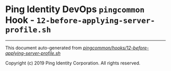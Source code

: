 
# Ping Identity DevOps `pingcommon` Hook - `12-before-applying-server-profile.sh`

---
This document auto-generated from _[pingcommon/hooks/12-before-applying-server-profile.sh](https://github.com/pingidentity/pingidentity-docker-builds/blob/master/pingcommon/hooks/12-before-applying-server-profile.sh)_

Copyright (c)  2019 Ping Identity Corporation. All rights reserved.
